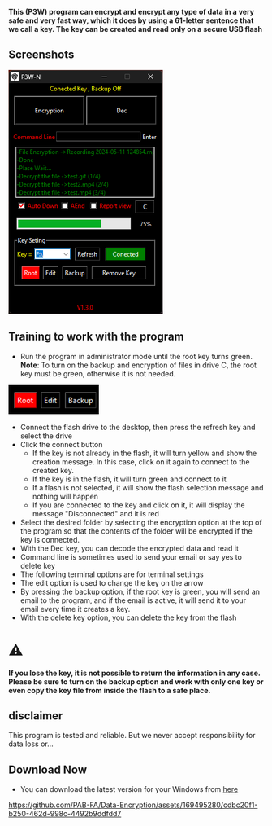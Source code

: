 **This (P3W) program can encrypt and encrypt any type of data in a very safe and very fast way, which it does by using a 61-letter sentence that we call a key. The key can be created and read only on a secure USB flash**

## Screenshots

<img src="https://github.com/PAB-FA/Data-Encryption/blob/main/img/1.png"/>


## Training to work with the program

- Run the program in administrator mode until the root key turns green. **Note**: To turn on the backup and encryption of files in drive C, the root key must be green, otherwise it is not needed.
<img src="https://github.com/PAB-FA/Data-Encryption/blob/main/img/2.png"/>

- Connect the flash drive to the desktop, then press the refresh key and select the drive
- Click the connect button
    - If the key is not already in the flash, it will turn yellow and show the creation message. In this case, click on it again to connect to the created key.
    - If the key is in the flash, it will turn green and connect to it
    - If a flash is not selected, it will show the flash selection message and nothing will happen
    - If you are connected to the key and click on it, it will display the message "Disconnected" and it is red
- Select the desired folder by selecting the encryption option at the top of the program so that the contents of the folder will be encrypted if the key is connected.
- With the Dec key, you can decode the encrypted data and read it
- Command line is sometimes used to send your email or say yes to delete key
- The following terminal options are for terminal settings
- The edit option is used to change the key on the arrow
- By pressing the backup option, if the root key is green, you will send an email to the program, and if the email is active, it will send it to your email every time it creates a key.
- With the delete key option, you can delete the key from the flash

# :warning: 
  **If you lose the key, it is not possible to return the information in any case. Please be sure to turn on the backup option and work with only one key or even copy the key file from inside the flash to a safe place.**

## disclaimer
This program is tested and reliable. But we never accept responsibility for data loss or...
## Download Now
- You can download the latest version for your Windows from [here](https://github.com/PAB-FA/Data-Encryption/releases/tag/V0.1)





https://github.com/PAB-FA/Data-Encryption/assets/169495280/cdbc20f1-b250-462d-998c-4492b9ddfdd7




